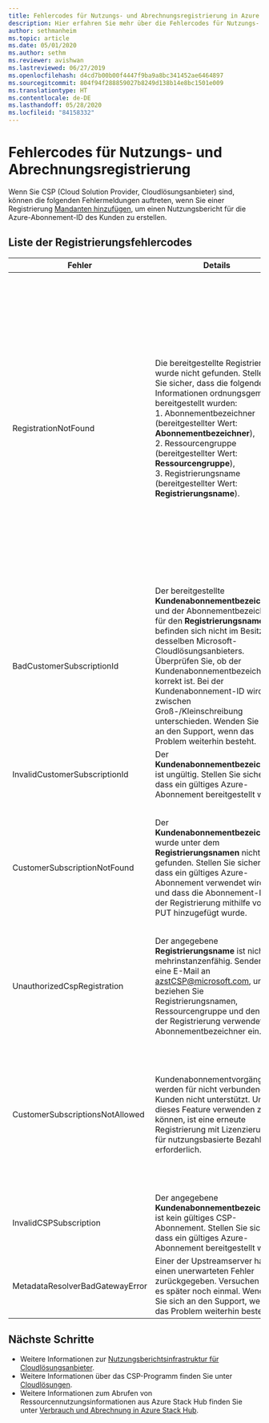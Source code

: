```yaml
---
title: Fehlercodes für Nutzungs- und Abrechnungsregistrierung in Azure Stack Hub
description: Hier erfahren Sie mehr über die Fehlercodes für Nutzungs- und Abrechnungsregistrierung in Azure Stack Hub.
author: sethmanheim
ms.topic: article
ms.date: 05/01/2020
ms.author: sethm
ms.reviewer: avishwan
ms.lastreviewed: 06/27/2019
ms.openlocfilehash: d4cd7b00b00f4447f9ba9a8bc341452ae6464897
ms.sourcegitcommit: 804f94f288859027b8249d138b14e8bc1501e009
ms.translationtype: HT
ms.contentlocale: de-DE
ms.lasthandoff: 05/28/2020
ms.locfileid: "84158332"
---
```

# <a name="usage-and-billing-registration-error-codes"></a>Fehlercodes für Nutzungs- und Abrechnungsregistrierung

Wenn Sie CSP (Cloud Solution Provider, Cloudlösungsanbieter) sind, können die folgenden Fehlermeldungen auftreten, wenn Sie einer Registrierung [Mandanten hinzufügen](azure-stack-csp-ref-operations.md#add-tenant-to-registration), um einen Nutzungsbericht für die Azure-Abonnement-ID des Kunden zu erstellen.

## <a name="list-of-registration-error-codes"></a>Liste der Registrierungsfehlercodes

| Fehler   | Details  | Kommentare  |
|---|---|---|
| RegistrationNotFound | Die bereitgestellte Registrierung wurde nicht gefunden. Stellen Sie sicher, dass die folgenden Informationen ordnungsgemäß bereitgestellt wurden:<br>1. Abonnementbezeichner (bereitgestellter Wert: **Abonnementbezeichner**),<br>2. Ressourcengruppe (bereitgestellter Wert: **Ressourcengruppe**),<br>3. Registrierungsname (bereitgestellter Wert: **Registrierungsname**). | Dieser Fehler tritt in der Regel auf, wenn die Informationen, die auf die anfängliche Registrierung verweisen, nicht korrekt sind. Wenn Sie die Ressourcengruppe und den Namen Ihrer Registrierung überprüfen müssen, finden Sie beides im Azure-Portal, indem Sie alle Ressourcen auflisten. Wenn Sie mehrere Registrierungsressourcen finden, sehen Sie sich die **CloudDeploymentID** in den Eigenschaften an, und wählen Sie die Registrierung, deren **CloudDeploymentID** derjenigen Ihrer Cloud entspricht. Sie können diesen PowerShell-Befehl auf Azure Stack Hub anwenden, um die **CloudDeploymentID** zu suchen:<br>`$azureStackStampInfo = Invoke-Command -Session $session -ScriptBlock { Get-AzureStackStampInformation }` |
| BadCustomerSubscriptionId | Der bereitgestellte **Kundenabonnementbezeichner** und der Abonnementbezeichner für den **Registrierungsnamen** befinden sich nicht im Besitz desselben Microsoft-Cloudlösungsanbieters. Überprüfen Sie, ob der Kundenabonnementbezeichner korrekt ist. Bei der Kundenabonnement-ID wird zwischen Groß-/Kleinschreibung unterschieden. Wenden Sie sich an den Support, wenn das Problem weiterhin besteht. | Dieser Fehler tritt auf, wenn das Kundenabonnement ein CSP-Abonnement ist, aber zu einem anderen CSP-Partner als das in der anfänglichen Registrierung verwendete Abonnement gehört. Diese Überprüfung soll verhindern, dass ein CSP-Partner die Abrechnung erhält, der nicht für die verwendete Azure Stack Hub-Instanz verantwortlich ist. |
| InvalidCustomerSubscriptionId  | Der **Kundenabonnementbezeichner** ist ungültig. Stellen Sie sicher, dass ein gültiges Azure-Abonnement bereitgestellt wird. |   |
| CustomerSubscriptionNotFound  | Der **Kundenabonnementbezeichner** wurde unter dem **Registrierungsnamen** nicht gefunden. Stellen Sie sicher, dass ein gültiges Azure-Abonnement verwendet wird, und dass die Abonnement-ID der Registrierung mithilfe von PUT hinzugefügt wurde. | Dieser Fehler tritt auf, wenn ein Benutzer überprüfen möchte, ob ein Mandant dem Abonnement hinzugefügt wurde, aber festgestellt wird, dass das Kundenabonnement nicht der Registrierung zugeordnet ist. Der Kunde wurde der Registrierung nicht hinzugefügt, bzw. die Abonnement-ID wurde falsch geschrieben. |
| UnauthorizedCspRegistration | Der angegebene **Registrierungsname** ist nicht mehrinstanzenfähig. Senden Sie eine E-Mail an azstCSP@microsoft.com, und beziehen Sie Registrierungsnamen, Ressourcengruppe und den in der Registrierung verwendeten Abonnementbezeichner ein. | Die Mehrinstanzenfähigkeit einer Registrierung muss von Microsoft bestätigt werden, bevor Sie mit dem Hinzufügen von Mandanten beginnen können. |
| CustomerSubscriptionsNotAllowed | Kundenabonnementvorgänge werden für nicht verbundene Kunden nicht unterstützt. Um dieses Feature verwenden zu können, ist eine erneute Registrierung mit Lizenzierung für nutzungsbasierte Bezahlung erforderlich. | Die Registrierung, der Sie Mandanten hinzuzufügen versuchen, ist eine Kapazitätsregistrierung. Das bedeutet, dass beim Erstellen der Registrierung der Parameter `BillingModel Capacity` verwendet wurde. Nur Registrierungen mit nutzungsbasierter Bezahlung können Mandanten hinzufügen. Sie müssen sich erneut mit dem Parameter `BillingModel PayAsYouUse` registrieren. |
| InvalidCSPSubscription | Der angegebene **Kundenabonnementbezeichner** ist kein gültiges CSP-Abonnement. Stellen Sie sicher, dass ein gültiges Azure-Abonnement bereitgestellt wird. | Der Fehler tritt wahrscheinlich auf, weil das Kundenabonnement falsch geschrieben wurde. |
| MetadataResolverBadGatewayError | Einer der Upstreamserver hat einen unerwarteten Fehler zurückgegeben. Versuchen Sie es später noch einmal. Wenden Sie sich an den Support, wenn das Problem weiterhin besteht. |

## <a name="next-steps"></a>Nächste Schritte

- Weitere Informationen zur [Nutzungsberichtsinfrastruktur für Cloudlösungsanbieter](azure-stack-csp-ref-infrastructure.md).
- Weitere Informationen über das CSP-Programm finden Sie unter [Cloudlösungen](https://partner.microsoft.com/solutions/microsoft-cloud-solutions).
- Weitere Informationen zum Abrufen von Ressourcennutzungsinformationen aus Azure Stack Hub finden Sie unter [Verbrauch und Abrechnung in Azure Stack Hub](azure-stack-billing-and-chargeback.md).
